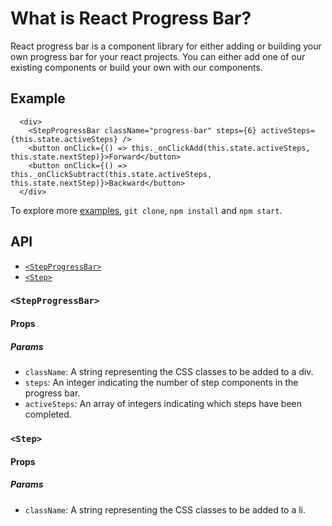 # What is React Progress Bar?
React progress bar is a component library for either adding 
or building your own progress bar for your react projects. You
can either add one of our existing components or build your own
with our components.

## Example

```
  <div>
    <StepProgressBar className="progress-bar" steps={6} activeSteps={this.state.activeSteps} />
    <button onClick={() => this._onClickAdd(this.state.activeSteps, this.state.nextStep)}>Forward</button>
    <button onClick={() => this._onClickSubtract(this.state.activeSteps, this.state.nextStep)}>Backward</button>
  </div>
```


To explore more [examples](https://github.com/alexkeating/react-progress-bar/tree/master/examples/src), `git clone`, `npm install` and `npm start`.

## API
- [`<StepProgressBar>`](#StepProgressBar)
- [`<Step>`](#StepProgressBar)



### `<StepProgressBar>`

#### Props

##### Params
* `className`: A string representing the CSS classes to be added 
               to a div.
* `steps`: An integer indicating the number of step components
           in the progress bar.
* `activeSteps`: An array of integers indicating which steps have 
                 been completed.


### `<Step>`

#### Props

##### Params
* `className`: A string representing the CSS classes to be added 
               to a li.


